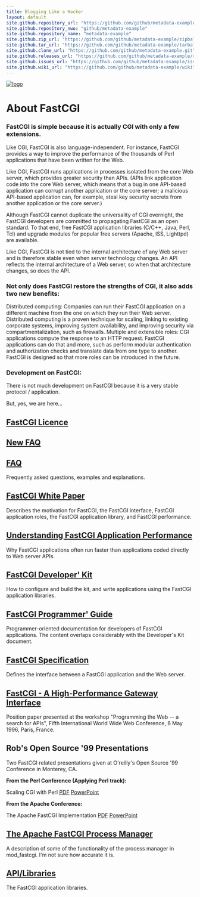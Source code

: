 ```yaml
---
title: Blogging Like a Hacker
layout: default
site.github.repository_url: "https://github.com/github/metadata-example"
site.github.repository_nwo: "github/metadata-example"
site.github.repository_name: "metadata-example"
site.github.zip_url: "https://github.com/github/metadata-example/zipball/gh-pages"
site.github.tar_url: "https://github.com/github/metadata-example/tarball/gh-pages"
site.github.clone_url: "https://github.com/github/metadata-example.git"
site.github.releases_url: "https://github.com/github/metadata-example/releases"
site.github.issues_url: "https://github.com/github/metadata-example/issues"
site.github.wiki_url: "https://github.com/github/metadata-example/wiki"
---
```


[![logo](https://github.com/FastCGI-Archives/FastCGI.com/raw/master/docs/litespeed-screenshot.jpg)](https://github.com/FastCGI-Archives)

# About FastCGI

### FastCGI is simple because it is actually CGI with only a few extensions.

Like CGI, FastCGI is also language-independent. For instance, FastCGI provides a way to improve the performance of the thousands of Perl applications that have been written for the Web.

Like CGI, FastCGI runs applications in processes isolated from the core Web server, which provides greater security than APIs. (APIs link application code into the core Web server, which means that a bug in one API-based application can corrupt another application or the core server; a malicious API-based application can, for example, steal key security secrets from another application or the core server.)

Although FastCGI cannot duplicate the universality of CGI overnight, the FastCGI developers are committed to propagating FastCGI as an open standard. To that end, free FastCGI application libraries (C/C++, Java, Perl, Tcl) and upgrade modules for popular free servers (Apache, ISS, Lighttpd) are available.

Like CGI, FastCGI is not tied to the internal architecture of any Web server and is therefore stable even when server technology changes. An API reflects the internal architecture of a Web server, so when that architecture changes, so does the API.

### Not only does FastCGI restore the strengths of CGI, it also adds two new benefits:

Distributed computing: Companies can run their FastCGI application on a different machine from the one on which they run their Web server. Distributed computing is a proven technique for scaling, linking to existing corporate systems, improving system availability, and improving security via compartmentalization, such as firewalls.
Multiple and extensible roles: CGI applications compute the response to an HTTP request. FastCGI applications can do that and more, such as perform modular authentication and authorization checks and translate data from one type to another. FastCGI is designed so that more roles can be introduced in the future.

### Development on FastCGI:

There is not much development on FastCGI because it is a very stable protocol / application.

But, yes, we are here...

## [FastCGI Licence](https://htmlpreview.github.io/?https://github.com/FastCGI-Archives/FastCGI.com/blob/master/docs/Licence%20_%20FastCGI%20-.html)

## [New FAQ](https://htmlpreview.github.io/?https://github.com/FastCGI-Archives/FastCGI.com/blob/master/docs/FAQ%20(Newer)%20_%20FastCGI%20-.html)

## [FAQ](https://htmlpreview.github.io/?https://github.com/FastCGI-Archives/FastCGI.com/blob/master/docs/FastCGI%20FAQ.html)
Frequently asked questions, examples and explanations.

## [FastCGI White Paper](https://htmlpreview.github.io/?https://github.com/FastCGI-Archives/FastCGI.com/blob/master/docs/FastCGI_%20A%20High-Performance%20Web%20Server%20Interface%20_%20FastCGI%20-.html)
Describes the motivation for FastCGI, the FastCGI interface, FastCGI application roles, the FastCGI application library, and FastCGI performance.

## [Understanding FastCGI Application Performance](https://htmlpreview.github.io/?https://github.com/FastCGI-Archives/FastCGI.com/blob/master/docs/Understanding%20FastCGI%20Application%20Performance%20_%20FastCGI%20-.html)
Why FastCGI applications often run faster than applications coded directly to Web server APIs.

## [FastCGI Developer' Kit](https://htmlpreview.github.io/?https://github.com/FastCGI-Archives/FastCGI.com/blob/master/docs/FastCGI%20Developer's%20Kit%20_%20FastCGI%20-.html)
How to configure and build the kit, and write applications using the FastCGI application libraries.

## [FastCGI Programmer' Guide](https://htmlpreview.github.io/?https://github.com/FastCGI-Archives/fcgi2/blob/master/doc/fastcgi-prog-guide/cover.htm)
Programmer-oriented documentation for developers of FastCGI applications. The content overlaps considerably with the Developer's Kit document.

## [FastCGI Specification](https://htmlpreview.github.io/?https://github.com/FastCGI-Archives/FastCGI.com/blob/master/docs/FastCGI%20Specification.html)
Defines the interface between a FastCGI application and the Web server.

## [FastCGI - A High-Performance Gateway Interface](https://htmlpreview.github.io/?https://github.com/FastCGI-Archives/FastCGI.com/blob/master/docs/FastCGI_%20A%20High-Performance%20Web%20Server%20Interface%20_%20FastCGI%20-.html)
Position paper presented at the workshop "Programming the Web -- a search for APIs", Fifth International World Wide Web Conference, 6 May 1996, Paris, France.

## Rob's Open Source '99 Presentations
Two FastCGI related presentations given at O'reilly's Open Source '99 Conference in Monterey, CA.

**From the Perl Conference (Applying Perl track):**

Scaling CGI with Perl   [PDF](https://github.com/FastCGI-Archives/FastCGI.com/raw/master/docs/FastCGI-Perl.pdf)   [PowerPoint](https://github.com/FastCGI-Archives/FastCGI.com/raw/master/docs/FastCGI-Perl.ppt)

**From the Apache Conference:**

The Apache FastCGI Implementation   [PDF](https://github.com/FastCGI-Archives/FastCGI.com/raw/master/docs/FastCGI.pdf)   [PowerPoint](https://github.com/FastCGI-Archives/FastCGI.com/raw/master/docs/FastCGI.ppt)

## [The Apache FastCGI Process Manager](https://htmlpreview.github.io/?https://github.com/FastCGI-Archives/FastCGI.com/blob/master/docs/The%20Apache%20FastCGI%20Process%20Manager%20_%20FastCGI%20-.html)
A description of some of the functionality of the process manager in mod_fastcgi. I'm not sure how accurate it is.

## [API/Libraries](https://htmlpreview.github.io/?https://github.com/FastCGI-Archives/FastCGI.com/blob/master/docs/Application%20Libraries%20_%20Development%20Kits%20_%20FastCGI%20-.html)
The FastCGI application libraries.
